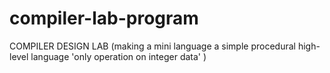 # compiler-lab-program
COMPILER DESIGN LAB (making a mini language a simple procedural high-level language 'only operation on integer data' )
